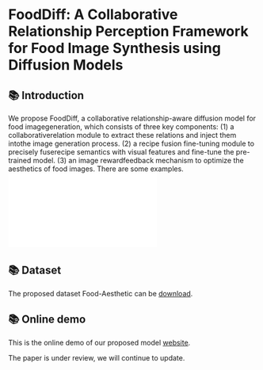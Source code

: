 # FoodDiff: A Collaborative Relationship Perception Framework for Food Image Synthesis using Diffusion Models

## 📚 Introduction
We propose FoodDiff, a collaborative relationship-aware diffusion model for food imagegeneration, which consists of three key components: (1) a collaborativerelation module to extract these relations and inject them intothe image generation process. (2) a recipe fusion fine-tuning module to precisely fuserecipe semantics with visual features and fine-tune the  pre-trained model. (3) an image rewardfeedback mechanism to optimize the aesthetics of food images. 
There are some examples.
![results](imgs/results.pdf)

## 📚 Dataset
The proposed dataset Food-Aesthetic can be [download](https://drive.google.com/drive/folders/1X3qF9QiwzWyXHWPdoictFX9AxDOiJ1zZ?usp=drive_link).

## 📚 Online demo
This is the online demo of our proposed model [website](http://8.130.9.189/#/pages/index/index).

The paper is under review, we will continue to update.
